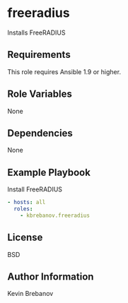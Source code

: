 freeradius
==========

Installs FreeRADIUS

Requirements
------------

This role requires Ansible 1.9 or higher.

Role Variables
--------------

None

Dependencies
------------

None

Example Playbook
----------------

Install FreeRADIUS
```yaml
- hosts: all
  roles:
    - kbrebanov.freeradius
```

License
-------

BSD

Author Information
------------------

Kevin Brebanov
